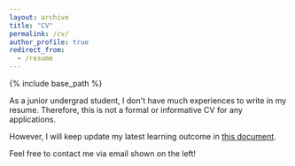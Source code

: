 ```yaml
---
layout: archive
title: "CV"
permalink: /cv/
author_profile: true
redirect_from:
  - /resume
---
```


{% include base_path %}

As a junior undergrad student, I don't have much experiences to write in my resume. Therefore, this is not a formal or informative CV for any applications.

However, I will keep update my latest learning outcome in [this document](../files/resume.pdf).

Feel free to contact me via email shown on the left!